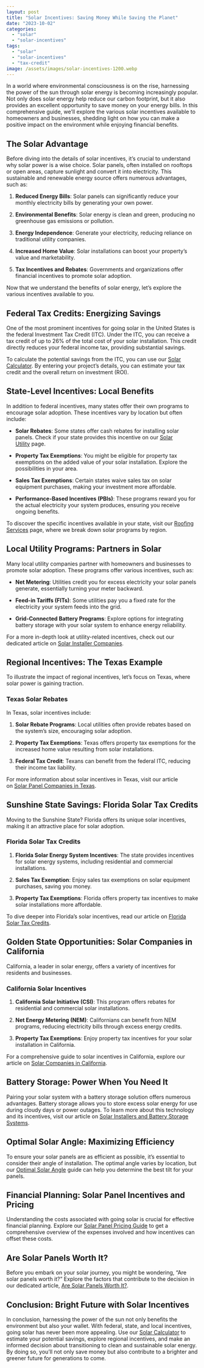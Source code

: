 ```yaml
---
layout: post
title: "Solar Incentives: Saving Money While Saving the Planet"
date: "2023-10-02"
categories: 
  - "solar"
  - "solar-incentives"
tags: 
  - "solar"
  - "solar-incentives"
  - "tax-credit"
image: /assets/images/solar-incentives-1200.webp
---
```


In a world where environmental consciousness is on the rise, harnessing the power of the sun through solar energy is becoming increasingly popular. Not only does solar energy help reduce our carbon footprint, but it also provides an excellent opportunity to save money on your energy bills. In this comprehensive guide, we’ll explore the various solar incentives available to homeowners and businesses, shedding light on how you can make a positive impact on the environment while enjoying financial benefits.

## The Solar Advantage

Before diving into the details of solar incentives, it’s crucial to understand why solar power is a wise choice. Solar panels, often installed on rooftops or open areas, capture sunlight and convert it into electricity. This sustainable and renewable energy source offers numerous advantages, such as:

1. **Reduced Energy Bills**: Solar panels can significantly reduce your monthly electricity bills by generating your own power.

3. **Environmental Benefits**: Solar energy is clean and green, producing no greenhouse gas emissions or pollution.

5. **Energy Independence**: Generate your electricity, reducing reliance on traditional utility companies.

7. **Increased Home Value**: Solar installations can boost your property’s value and marketability.

9. **Tax Incentives and Rebates**: Governments and organizations offer financial incentives to promote solar adoption.

Now that we understand the benefits of solar energy, let’s explore the various incentives available to you.

## **Federal Tax Credits: Energizing Savings**

One of the most prominent incentives for going solar in the United States is the federal Investment Tax Credit (ITC). Under the ITC, you can receive a tax credit of up to 26% of the total cost of your solar installation. This credit directly reduces your federal income tax, providing substantial savings.

To calculate the potential savings from the ITC, you can use our [Solar Calculator](/solar-calculator/). By entering your project’s details, you can estimate your tax credit and the overall return on investment (ROI).

## **State-Level Incentives: Local Benefits**

In addition to federal incentives, many states offer their own programs to encourage solar adoption. These incentives vary by location but often include:

- **Solar Rebates**: Some states offer cash rebates for installing solar panels. Check if your state provides this incentive on our [Solar Utility](/solar-utility/) page.

- **Property Tax Exemptions**: You might be eligible for property tax exemptions on the added value of your solar installation. Explore the possibilities in your area.

- **Sales Tax Exemptions**: Certain states waive sales tax on solar equipment purchases, making your investment more affordable.

- **Performance-Based Incentives (PBIs)**: These programs reward you for the actual electricity your system produces, ensuring you receive ongoing benefits.

To discover the specific incentives available in your state, visit our [Roofing Services](/roofing-services/) page, where we break down solar programs by region.

## **Local Utility Programs: Partners in Solar**

Many local utility companies partner with homeowners and businesses to promote solar adoption. These programs offer various incentives, such as:

- **Net Metering**: Utilities credit you for excess electricity your solar panels generate, essentially turning your meter backward.

- **Feed-in Tariffs (FITs)**: Some utilities pay you a fixed rate for the electricity your system feeds into the grid.

- **Grid-Connected Battery Programs**: Explore options for integrating battery storage with your solar system to enhance energy reliability.

For a more in-depth look at utility-related incentives, check out our dedicated article on [Solar Installer Companies](/solar-installer-companies-are-they-worth-the-investment/).

## **Regional Incentives: The Texas Example**

To illustrate the impact of regional incentives, let’s focus on Texas, where solar power is gaining traction.

### **Texas Solar Rebates**

In Texas, solar incentives include:

1. **Solar Rebate Programs**: Local utilities often provide rebates based on the system’s size, encouraging solar adoption.

3. **Property Tax Exemptions**: Texas offers property tax exemptions for the increased home value resulting from solar installations.

5. **Federal Tax Credit**: Texans can benefit from the federal ITC, reducing their income tax liability.

For more information about solar incentives in Texas, visit our article on [Solar Panel Companies in Texas](/solar-panel-companies-in-texas/).

## **Sunshine State Savings: Florida Solar Tax Credits**

Moving to the Sunshine State? Florida offers its unique solar incentives, making it an attractive place for solar adoption.

### **Florida Solar Tax Credits**

1. **Florida Solar Energy System Incentives**: The state provides incentives for solar energy systems, including residential and commercial installations.

3. **Sales Tax Exemption**: Enjoy sales tax exemptions on solar equipment purchases, saving you money.

5. **Property Tax Exemptions**: Florida offers property tax incentives to make solar installations more affordable.

To dive deeper into Florida’s solar incentives, read our article on [Florida Solar Tax Credits](/florida-solar-tax-credits/).

## **Golden State Opportunities: Solar Companies in California**

California, a leader in solar energy, offers a variety of incentives for residents and businesses.

### **California Solar Incentives**

1. **California Solar Initiative (CSI)**: This program offers rebates for residential and commercial solar installations.

3. **Net Energy Metering (NEM)**: Californians can benefit from NEM programs, reducing electricity bills through excess energy credits.

5. **Property Tax Exemptions**: Enjoy property tax incentives for your solar installation in California.

For a comprehensive guide to solar incentives in California, explore our article on [Solar Companies in California](/solar-companies-in-california/).

## **Battery Storage: Power When You Need It**

Pairing your solar system with a battery storage solution offers numerous advantages. Battery storage allows you to store excess solar energy for use during cloudy days or power outages. To learn more about this technology and its incentives, visit our article on [Solar Installers and Battery Storage Systems](/solar-installers-and-battery-storage-systems-what-you-should-know/).

## **Optimal Solar Angle: Maximizing Efficiency**

To ensure your solar panels are as efficient as possible, it’s essential to consider their angle of installation. The optimal angle varies by location, but our [Optimal Solar Angle](/optimal-solar-angle/) guide can help you determine the best tilt for your panels.

## **Financial Planning: Solar Panel Incentives and Pricing**

Understanding the costs associated with going solar is crucial for effective financial planning. Explore our [Solar Panel Pricing Guide](/solar-panel-pricing-guide-understanding-the-costs-of-going-solar/) to get a comprehensive overview of the expenses involved and how incentives can offset these costs.

## **Are Solar Panels Worth It?**

Before you embark on your solar journey, you might be wondering, “Are solar panels worth it?” Explore the factors that contribute to the decision in our dedicated article, [Are Solar Panels Worth It?](/are-solar-panels-worth-it/).

## **Conclusion: Bright Future with Solar Incentives**

In conclusion, harnessing the power of the sun not only benefits the environment but also your wallet. With federal, state, and local incentives, going solar has never been more appealing. Use our [Solar Calculator](/solar-calculator/) to estimate your potential savings, explore regional incentives, and make an informed decision about transitioning to clean and sustainable solar energy. By doing so, you’ll not only save money but also contribute to a brighter and greener future for generations to come.
